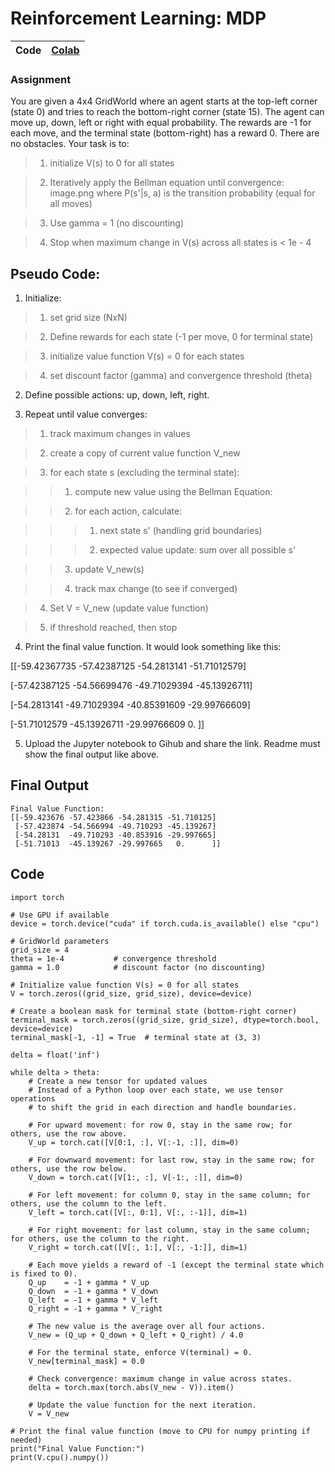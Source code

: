 # Reinforcement Learning: MDP

| Code | [Colab](https://github.com/garima-mahato/ERA_V3/blob/main/Session19/ERA_V3_Session19.ipynb) |
|---|---|

### Assignment

You are given a 4x4 GridWorld where an agent starts at the top-left corner (state 0) and tries to reach the bottom-right corner (state 15). The agent can move up, down, left or right with equal probability. The rewards are -1 for each move, and the terminal state (bottom-right) has a reward 0. There are no obstacles. Your task is to:

> 1) initialize V(s) to 0 for all states

> 2) Iteratively apply the Bellman equation until convergence:
image.png
where P(s'|s, a) is the transition probability (equal for all moves)

> 3) Use gamma = 1 (no discounting)

> 4) Stop when maximum change in V(s) across all states is < 1e - 4


## Pseudo Code:

1) Initialize:

> 1) set grid size (NxN)

> 2) Define rewards for each state (-1 per move, 0 for terminal state)

> 3) initialize value function V(s) = 0 for each states

> 4) set discount factor (gamma) and convergence threshold (theta) 

2) Define possible actions: up, down, left, right.

3) Repeat until value converges:

> 1) track maximum changes in values

> 2) create a copy of current value function V_new

> 3) for each state s (excluding the terminal state):

>> 1) compute new value using the Bellman Equation:

>> 2) for each action, calculate:

>>> 1) next state s' (handling grid boundaries)

>>> 2) expected value update: sum over all possible s'

>> 3) update V_new(s)

>> 4) track max change (to see if converged)

> 4) Set V = V_new (update value function)

> 5) if threshold reached, then stop

4) Print the final value function. It would look something like this:

[[-59.42367735 -57.42387125 -54.2813141  -51.71012579]

 [-57.42387125 -54.56699476 -49.71029394 -45.13926711]

 [-54.2813141  -49.71029394 -40.85391609 -29.99766609]
 
 [-51.71012579 -45.13926711 -29.99766609   0.        ]]

5) Upload the Jupyter notebook to Gihub and share the link. Readme must show the final output like above.


## Final Output

```
Final Value Function:
[[-59.423676 -57.423866 -54.281315 -51.710125]
 [-57.423874 -54.566994 -49.710293 -45.139267]
 [-54.28131  -49.710293 -40.853916 -29.997665]
 [-51.71013  -45.139267 -29.997665   0.      ]]
```

## Code

```
import torch

# Use GPU if available
device = torch.device("cuda" if torch.cuda.is_available() else "cpu")

# GridWorld parameters
grid_size = 4
theta = 1e-4           # convergence threshold
gamma = 1.0            # discount factor (no discounting)

# Initialize value function V(s) = 0 for all states
V = torch.zeros((grid_size, grid_size), device=device)

# Create a boolean mask for terminal state (bottom-right corner)
terminal_mask = torch.zeros((grid_size, grid_size), dtype=torch.bool, device=device)
terminal_mask[-1, -1] = True  # terminal state at (3, 3)

delta = float('inf')

while delta > theta:
    # Create a new tensor for updated values
    # Instead of a Python loop over each state, we use tensor operations
    # to shift the grid in each direction and handle boundaries.
    
    # For upward movement: for row 0, stay in the same row; for others, use the row above.
    V_up = torch.cat([V[0:1, :], V[:-1, :]], dim=0)
    
    # For downward movement: for last row, stay in the same row; for others, use the row below.
    V_down = torch.cat([V[1:, :], V[-1:, :]], dim=0)
    
    # For left movement: for column 0, stay in the same column; for others, use the column to the left.
    V_left = torch.cat([V[:, 0:1], V[:, :-1]], dim=1)
    
    # For right movement: for last column, stay in the same column; for others, use the column to the right.
    V_right = torch.cat([V[:, 1:], V[:, -1:]], dim=1)
    
    # Each move yields a reward of -1 (except the terminal state which is fixed to 0).
    Q_up    = -1 + gamma * V_up
    Q_down  = -1 + gamma * V_down
    Q_left  = -1 + gamma * V_left
    Q_right = -1 + gamma * V_right

    # The new value is the average over all four actions.
    V_new = (Q_up + Q_down + Q_left + Q_right) / 4.0

    # For the terminal state, enforce V(terminal) = 0.
    V_new[terminal_mask] = 0.0

    # Check convergence: maximum change in value across states.
    delta = torch.max(torch.abs(V_new - V)).item()

    # Update the value function for the next iteration.
    V = V_new

# Print the final value function (move to CPU for numpy printing if needed)
print("Final Value Function:")
print(V.cpu().numpy())

```